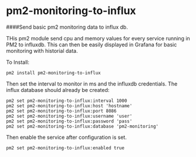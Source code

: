 # pm2-monitoring-to-influx
####Send basic pm2 monitoring data to influx db.

THis pm2 module send cpu and memory values for every service running in PM2 to influxdb.  This can then be easily displayed in Grafana for basic monitoring with historial data.

To Install:
```
pm2 install pm2-monitoring-to-influx
```

Then set the interval to monitor in ms and the influxdb credentials. The influx database should already be created:
```
pm2 set pm2-monitoring-to-influx:interval 1000
pm2 set pm2-monitoring-to-influx:host 'hostname'
pm2 set pm2-monitoring-to-influx:port 8086
pm2 set pm2-monitoring-to-influx:username 'user'
pm2 set pm2-monitoring-to-influx:password 'pass'
pm2 set pm2-monitoring-to-influx:database 'pm2-monitoring'
```
Then enable the service after configuration is set.
```
pm2 set pm2-monitoring-to-influx:enabled true
```
